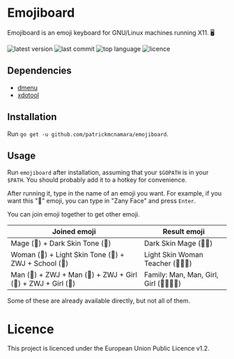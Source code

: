 # Emojiboard

Emojiboard is an emoji keyboard for GNU/Linux machines running X11. 🖥

![latest version](https://img.shields.io/github/v/tag/patrickmcnamara/emojiboard?label=latest%20version)
![last commit](https://img.shields.io/github/last-commit/patrickmcnamara/emojiboard)
![top language](https://img.shields.io/github/languages/top/patrickmcnamara/emojiboard)
![licence](https://img.shields.io/github/license/patrickmcnamara/emojiboard?label=licence)

## Dependencies

- [dmenu](https://tools.suckless.org/dmenu/)
- [xdotool](https://www.semicomplete.com/projects/xdotool/)

## Installation

Run `go get -u github.com/patrickmcnamara/emojiboard`.

## Usage

Run `emojiboard` after installation, assuming that your `$GOPATH` is in your `$PATH`.
You should probably add it to a hotkey for convenience.

After running it, type in the name of an emoji you want.
For example, if you want this "🤪" emoji, you can type in "Zany Face" and press `Enter`.

You can join emoji together to get other emoji.

| Joined emoji                                                  | Result emoji                      |
|---------------------------------------------------------------|-----------------------------------|
| Mage (🧙) + Dark Skin Tone (🏿)                               | Dark Skin Mage (🧙🏿)               |
| Woman (👩) + Light Skin Tone (🏻) + ZWJ + School (🏫)         | Light Skin Woman Teacher (👩🏻‍🏫)     |
| Man (👨) + ZWJ + Man (👨) + ZWJ + Girl (👧) + ZWJ + Girl (👧) | Family: Man, Man, Girl, Girl (👨‍👨‍👧‍👧) |

Some of these are already available directly, but not all of them.

# Licence

This project is licenced under the European Union Public Licence v1.2.
